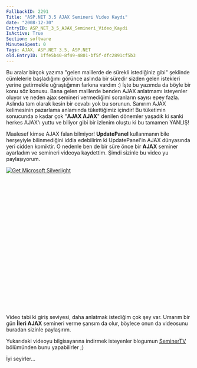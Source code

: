 ```yaml
---
FallbackID: 2291
Title: "ASP.NET 3.5 AJAX Semineri Video Kaydı"
date: "2008-12-30"
EntryID: ASP_NET_3_5_AJAX_Semineri_Video_Kaydi
IsActive: True
Section: software
MinutesSpent: 0
Tags: AJAX, ASP.NET 3.5, ASP.NET
old.EntryID: 1ffe5b40-8f49-4801-bf5f-dfc2891cf5b3
---
```

Bu aralar birçok yazıma "gelen maillerde de sürekli istediğiniz gibi"
şeklinde cümlelerle başladığımı görünce aslında bir süredir sizden gelen
istekleri yerine getirmekle uğraştığımın farkına vardım :) İşte bu
yazımda da böyle bir konu söz konusu. Bana gelen maillerde benden AJAX
anlatmamı isteyenler oluyor ve neden ajax semineri vermediğimi
soranların sayısı epey fazla. Aslında tam olarak kesin bir cevabı yok bu
sorunun. Sanırım AJAX kelimesinin pazarlama anlamında tükettiğimiz
içindir! Bu tüketimin sonucunda o kadar çok "**AJAX AJAX**" denilen
dönemler yaşadık ki sanki herkes AJAX'ı yuttu ve biliyor gibi bir
izlenim oluştu ki bu tamamen YANLIŞ!

Maalesef kimse AJAX falan bilmiyor! **UpdatePanel** kullanmanın bile
herşeyiyle bilinmediğini iddia edebilirim ki UpdatePanel'in AJAX
dünyasında yeri cidden komiktir. O nedenle ben de bir süre önce bir
**AJAX** seminer ayarladım ve semineri videoya kaydettim. Şimdi sizinle
bu video yu paylaşıyorum.

<div style="width:512px;height:384px;">

[![Get Microsoft
Silverlight](http://go2.microsoft.com/fwlink/?LinkId=108181)](http://go2.microsoft.com/fwlink/?LinkID=124807)

</div>

Video tabi ki giriş seviyesi, daha anlatmak istediğim çok şey var.
Umarım bir gün **İleri AJAX** semineri verme şansım da olur, böylece
onun da videosunu buradan sizinle paylaşırım.

Yukarıdaki videoyu bilgisayarına indirmek isteyenler blogumun
[SeminerTV](http://daron.yondem.com/tr/formatpage.aspx?path=seminertv.format.html)
bölümünden bunu yapabilirler ;)

İyi seyirler...


